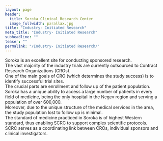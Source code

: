 ```yaml
---
layout: page
header:
  title: Soroka Clinical Research Center
  image_fullwidth: parallax.jpg
title: "Industry- Initiated Research"
meta_title: "Industry- Initiated Research"
subheadline: ""
teaser: ""
permalink: "/Industry- Initiated Research/"
---
```



Soroka is an excellent site for conducting sponsored research.  
The vast majority of the industry trials are currently outsourced to Contract Research Organizations (CROs).  
One of the main goals of CRO (which determines the study success) is to identify successful trial sites.  
The crucial parts are enrollment and follow up of the patient population.  
Soroka has a unique ability to access a large number of patients in every field of medicine, being the only hospital in the Negev region and serving a population of over 600,000.  
Moreover, due to the unique structure of the medical services in the area, the study population lost to follow up is minimal.  
The standard of medicine practiced in Soroka is of highest Western standard, thus enabling SCRC to support complex scientific protocols.  
SCRC serves as a coordinating link between CROs, individual sponsors and clinical investigators.

